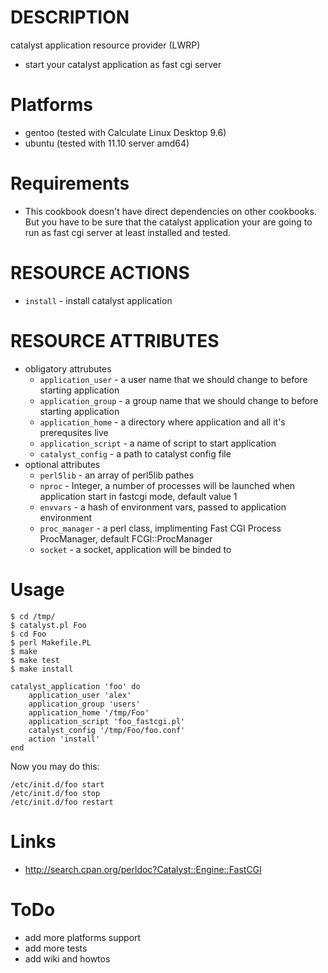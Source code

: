 DESCRIPTION
===========

catalyst application resource provider (LWRP)

* start your catalyst application as fast cgi server

Platforms
=========

* gentoo (tested with Calculate Linux Desktop 9.6)
* ubuntu (tested with 11.10 server amd64)

Requirements
============

* This cookbook doesn't have direct dependencies on other cookbooks. 
But you have to be sure that the catalyst application your are going to run 
as fast cgi server at least installed and tested. 


RESOURCE ACTIONS
================

* `install` - install catalyst application

RESOURCE ATTRIBUTES
===================

* obligatory attrubutes
    * `application_user` - a user name that we should change to before starting application
    * `application_group` - a group name that we should change to before starting application
    * `application_home` - a directory where application and all it's prerequsites live
    * `application_script` - a name of script to start application
    * `catalyst_config` - a path to catalyst config file
* optional attributes
    * `perl5lib` - an array of perl5lib pathes
    * `nproc` - Integer, a number of processes will be launched when application start in fastcgi mode, default value 1
    * `envvars` - a hash of environment vars, passed to application environment
    * `proc_manager` - a perl class, implimenting Fast CGI Process ProcManager, default FCGI::ProcManager
    * `socket` - a socket, application will be binded to


Usage
=====

    $ cd /tmp/ 
    $ catalyst.pl Foo
    $ cd Foo
    $ perl Makefile.PL
    $ make
    $ make test
    $ make install
        
    catalyst_application 'foo' do
        application_user 'alex'
        application_group 'users'
        application_home '/tmp/Foo'
        application_script 'foo_fastcgi.pl'
        catalyst_config '/tmp/Foo/foo.conf'
        action 'install'
    end

Now you may do this:

    /etc/init.d/foo start
    /etc/init.d/foo stop
    /etc/init.d/foo restart

Links
=====

* http://search.cpan.org/perldoc?Catalyst::Engine::FastCGI

ToDo
====

* add more platforms support 
* add more tests
* add wiki and howtos

